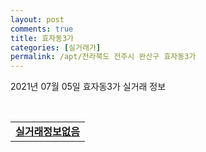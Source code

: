 ```yaml
---
layout: post
comments: true
title: 효자동3가
categories: [실거래가]
permalink: /apt/전라북도 전주시 완산구 효자동3가
---
```


2021년 07월 05일 효자동3가 실거래 정보

<script type="text/javascript">
  google.charts.load('current', {'packages':['corechart']});
  google.charts.setOnLoadCallback(drawChart);

  function drawChart() {
    var data = google.visualization.arrayToDataTable([['거래일', '매매', '전월세', '전매'], ['20-07', 44, 27, 0], ['20-08', 39, 42, 0], ['20-09', 35, 37, 0], ['20-10', 51, 41, 0], ['20-11', 107, 32, 0], ['20-12', 84, 50, 0], ['21-01', 39, 50, 0], ['21-02', 30, 45, 0], ['21-03', 50, 35, 0], ['21-04', 49, 27, 0], ['21-05', 54, 21, 0], ['21-06', 40, 19, 0], ['21-07', 0, 1, 0]]);

    var options = {
      title: '최근 유형별 거래량 추이',
      legend: { position: 'bottom' }
    };

    var chart = new google.visualization.LineChart(document.getElementById('columnchart_material'));
    chart.draw(data, (options));
  }
</script>

<div id="columnchart_material" style="width: 95%; margin-left: -35px; display: block"></div>
<br>
<table>
  <tr>
    <td colspan="4" style="font-weight: bold;"><a href="https://search.naver.com/search.naver?query=효자동3가 실거래정보없음">실거래정보없음</a></td>
  </tr>
    
</table>
    